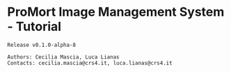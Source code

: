 # ProMort Image Management System - Tutorial

```
Release v0.1.0-alpha-8

Authors: Cecilia Mascia, Luca Lianas  
Contacts: cecilia.mascia@crs4.it, luca.lianas@crs4.it
```


